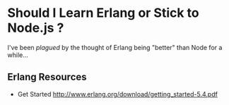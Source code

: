 # Should I Learn Erlang or Stick to Node.js ?

I've been *plagued* by the thought of Erlang being "better" 
than Node for a while...

## Erlang Resources

- Get Started http://www.erlang.org/download/getting_started-5.4.pdf